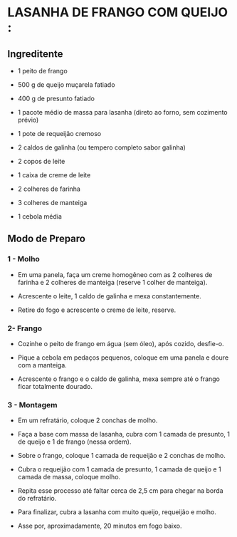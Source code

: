 # LASANHA DE FRANGO COM QUEIJO :

## Ingreditente
- 1 peito de frango

- 500 g de queijo muçarela fatiado

- 400 g de presunto fatiado

- 1 pacote médio de massa para lasanha (direto ao forno, sem cozimento prévio)

- 1 pote de requeijão cremoso

- 2 caldos de galinha (ou tempero completo sabor galinha)

- 2 copos de leite

- 1 caixa de creme de leite

- 2 colheres de farinha

- 3 colheres de manteiga

-  1 cebola média


## Modo de Preparo

### 1 - Molho

- Em uma panela, faça um creme homogêneo com as 2 colheres de farinha e 2 colheres de manteiga (reserve 1 colher de manteiga).

- Acrescente o leite, 1 caldo de galinha e mexa constantemente.

- Retire do fogo e acrescente o creme de leite, reserve.

### 2- Frango

- Cozinhe o peito de frango em água (sem óleo), após cozido, desfie-o.

- Pique a cebola em pedaços pequenos, coloque em uma panela e doure com a manteiga.

- Acrescente o frango e o caldo de galinha, mexa sempre até o frango ficar totalmente dourado.

### 3 - Montagem

- Em um refratário, coloque 2 conchas de molho.

- Faça a base com massa de lasanha, cubra com 1 camada de presunto, 1 de queijo e 1 de frango (nessa ordem).

- Sobre o frango, coloque 1 camada de requeijão e 2 conchas de molho.

- Cubra o requeijão com 1 camada de presunto, 1 camada de queijo e 1 camada de massa, coloque molho.

- Repita esse processo até faltar cerca de 2,5 cm para chegar na borda do refratário.

- Para finalizar, cubra a lasanha com muito queijo, requeijão e molho.

- Asse por, aproximadamente, 20 minutos em fogo baixo.